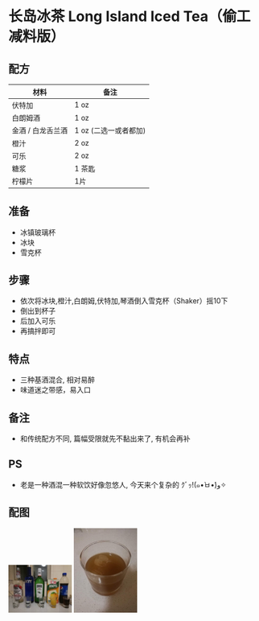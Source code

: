 # 长岛冰茶 Long Island Iced Tea（偷工减料版）

## 配方

材料             | 备注
---------------- |----------------
伏特加           | 1 oz
白朗姆酒         | 1 oz
金酒 / 白龙舌兰酒 | 1 oz (二选一或者都加)
橙汁             | 2 oz
可乐             | 2 oz
糖浆             | 1 茶匙
柠檬片           | 1片

## 准备

* 冰镇玻璃杯
* 冰块
* 雪克杯

## 步骤

* 依次将冰块,橙汁,白朗姆,伏特加,琴酒倒入雪克杯（Shaker）摇10下
* 倒出到杯子
* 后加入可乐
* 再搞拌即可

## 特点

* 三种基酒混合, 相对易醉
* 味道迷之带感，易入口

## 备注

* 和传统配方不同, 篇幅受限就先不黏出来了, 有机会再补

## PS

* 老是一种酒混一种软饮好像忽悠人, 今天来个复杂的 ｸﾞｯ!(๑•̀ㅂ•́)و✧

## 配图

<div style="inline-block">
<img src="1.jpeg" width=25%>
<img src="2.jpeg" width=25%>
</div>


